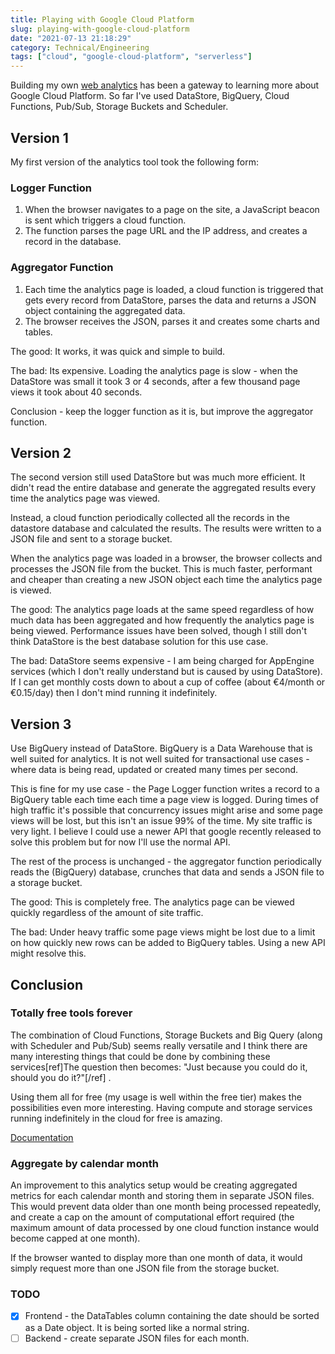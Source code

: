 ```yaml
---
title: Playing with Google Cloud Platform
slug: playing-with-google-cloud-platform
date: "2021-07-13 21:18:29"
category: Technical/Engineering
tags: ["cloud", "google-cloud-platform", "serverless"]
---
```


Building my own [web analytics](analytics) has
been a gateway to learning more about Google Cloud Platform. So far I've used
DataStore, BigQuery, Cloud Functions, Pub/Sub, Storage Buckets and Scheduler.

## Version 1

My first version of the analytics tool took the following form:

### Logger Function

1.  When the browser navigates to a page on the site, a JavaScript beacon is
    sent which triggers a cloud function.
1.  The function parses the page URL and the IP address, and creates a record in
    the database.

### Aggregator Function

1.  Each time the analytics page is loaded, a cloud function is triggered that
    gets every record from DataStore, parses the data and returns a JSON object
    containing the aggregated data.
1.  The browser receives the JSON, parses it and creates some charts and
    tables.

The good: It works, it was quick and simple to build.

The bad: Its expensive. Loading the analytics page is slow - when the DataStore
was small it took 3 or 4 seconds, after a few thousand page views it took about
40 seconds.

Conclusion - keep the logger function as it is, but improve the aggregator
function.

## Version 2

The second version still used DataStore but was much more efficient. It didn't
read the entire database and generate the aggregated results every time the analytics
page was viewed.

Instead, a cloud function periodically collected all the records in the
datastore database and calculated the results. The results were
written to a JSON file and sent to a storage bucket.

When the analytics page was loaded in a browser, the browser collects and
processes the JSON file from the bucket. This is much faster, performant
and cheaper than creating a new JSON object each time the analytics page is viewed.

The good: The analytics page loads at the same speed regardless of how much data
has been aggregated and how frequently the analytics page is being viewed.
Performance issues have been solved, though I still don't think DataStore is the
best database solution for this use case.

The bad: DataStore seems expensive - I am being charged for AppEngine
services (which I don't really understand but is caused by using
DataStore). If I can get monthly costs down to about a cup of coffee (about
€4/month or €0.15/day) then I don't mind running it indefinitely.

## Version 3

Use BigQuery instead of DataStore. BigQuery is a Data Warehouse that is
well suited for analytics. It is not well suited for transactional use cases -
where data is being read, updated or created many times per second.

This is fine for my use case - the Page Logger function writes a record to a
BigQuery table each time each time a page view is logged. During times of high traffic it's
possible that concurrency issues might arise and some page views will be lost,
but this isn't an issue 99% of the time. My site traffic is very light. I believe I
could use a newer API that google recently released to solve this problem but
for now I'll use the normal API.

The rest of the process is unchanged - the aggregator function periodically
reads the (BigQuery) database, crunches that data and sends a JSON file to a
storage bucket.

The good: This is completely free. The analytics page can be viewed quickly
regardless of the amount of site traffic.

The bad: Under heavy traffic some page views might be lost due to a limit on how
quickly new rows can be added to BigQuery tables. Using a new API might resolve
this.

## Conclusion

### Totally free tools forever

The combination of Cloud Functions, Storage Buckets and Big Query (along with
Scheduler and Pub/Sub) seems really versatile and I think there are many
interesting things that could be done by combining these services[ref]The
question then becomes: "Just because you could do it, should you do it?"[/ref] .

Using them all for free (my usage is well within the free tier) makes the
possibilities even more interesting. Having compute and storage services
running indefinitely in the cloud for free is amazing.

[Documentation](https://cloud.google.com/free/docs/gcp-free-tier#free-tier-usage-limits)

### Aggregate by calendar month

An improvement to this analytics setup would be creating aggregated metrics for
each calendar month and storing them in separate JSON files. This would prevent
data older than one month being processed repeatedly, and create a cap on the
amount of computational effort required (the maximum amount of data processed
by one cloud function instance would become capped at one month).

If the browser wanted to display more than one month of data, it would simply
request more than one JSON file from the storage bucket.

### TODO

- [x] Frontend - the DataTables column containing the date should be sorted as a Date object. It is being sorted like a normal string.
- [ ] Backend - create separate JSON files for each month.
